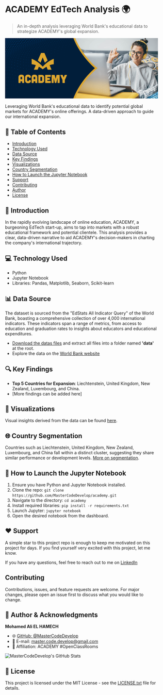 # ACADEMY EdTech Analysis 🌍<a name="academy"></a>

> An in-depth analysis leveraging World Bank's educational data to strategize ACADEMY's global expansion.

![ACADEMY Banner](https://github.com/MasterCodeDevelop/academy/blob/master/project/banner.png?raw=true)

Leveraging World Bank's educational data to identify potential global markets for ACADEMY's online offerings. A data-driven approach to guide our international expansion.

## 📌 Table of Contents <a name="table-of-contents"></a>

- [Introduction](#introduction)
- [Technology Used](#technology-used)
- [Data Source](#data-source)
- [Key Findings](#key-findings)
- [Visualizations](#visualizations)
- [Country Segmentation](#country-segmentation)
- [How to Launch the Jupyter Notebook](#how-to-launch-the-jupyter-notebook)
- [Support](#support)
- [Contributing](#contributing)
- [Author](#author)
- [License](#license)

## 📜 Introduction <a name="introduction"></a>

In the rapidly evolving landscape of online education, ACADEMY, a burgeoning EdTech start-up, aims to tap into markets with a robust educational framework and potential clientele. This analysis provides a clear, data-driven narrative to aid ACADEMY's decision-makers in charting the company's international trajectory.

## 💻 Technology Used <a name="technology-used"></a>

- Python
- Jupyter Notebook
- Libraries: Pandas, Matplotlib, Seaborn, Scikit-learn

## 📊 Data Source <a name="data-source"></a>

The dataset is sourced from the "EdStats All Indicator Query" of the World Bank, boasting a comprehensive collection of over 4,000 international indicators. These indicators span a range of metrics, from access to education and graduation rates to insights about educators and educational expenditures.

- [Download the datas files](https://s3-eu-west-1.amazonaws.com/static.oc-static.com/prod/courses/files/Parcours_data_scientist/Projet+-+Donn%C3%A9es+%C3%A9ducatives/Projet+Python_Dataset_Edstats_csv.zip) and extract all files into a folder named **'data'** at the root.
- Explore the data on the [World Bank website](https://datacatalog.worldbank.org/dataset/education-statistics)

## 🔍 Key Findings <a name="key-findings"></a>

- **Top 5 Countries for Expansion**: Liechtenstein, United Kingdom, New Zealand, Luxembourg, and China.
- [More findings can be added here]

## 🎨 Visualizations <a name="visualizations"></a>

Visual insights derived from the data can be found [here](https://datatopics.worldbank.org/education/).

## 🌐 Country Segmentation <a name="country-segmentation"></a>

Countries such as Liechtenstein, United Kingdom, New Zealand, Luxembourg, and China fall within a distinct cluster, suggesting they share similar performance or development levels. [More on segmentation](https://github.com/MasterCodeDevelop/academy/blob/master/notebook.ipynb).

## 🚀 How to Launch the Jupyter Notebook <a name="how-to-launch-the-jupyter-notebook"></a>

1. Ensure you have Python and Jupyter Notebook installed.
2. Clone the repo: `git clone https://github.com/MasterCodeDevelop/academy.git`
3. Navigate to the directory: `cd academy`
4. Install required libraries: `pip install -r requirements.txt`
5. Launch Jupyter: `jupyter notebook`
6. Open the desired notebook from the dashboard.

## ❤️ Support <a name="support"></a>

A simple star to this project repo is enough to keep me motivated on this project for days. If you find yourself very excited with this project, let me know.

If you have any questions, feel free to reach out to me on [LinkedIn](https://www.linkedin.com/in/master-dev/)

## Contributing <a name="contributing"></a>

Contributions, issues, and feature requests are welcome. For major changes, please open an issue first to discuss what you would like to change.

## 👤 Author & Acknowledgments <a name="author-acknowledgments"></a>

**Mohamed Ali EL HAMECH**

- 🌐 [GitHub: @MasterCodeDevelop](https://github.com/MasterCodeDevelop)
- 📧 E-mail: master.code.develop@gmail.com
- 🏢 Affiliation: ACADEMY #OpenClassRooms

![MasterCodeDevelop's GitHub Stats](https://github-readme-stats.vercel.app/api/top-langs?username=mastercodedevelop&show_icons=true&locale=en&layout=compact)

## 📜 License <a name="license"></a>

This project is licensed under the MIT License - see the [LICENSE.txt](LICENSE.txt) file for details.

